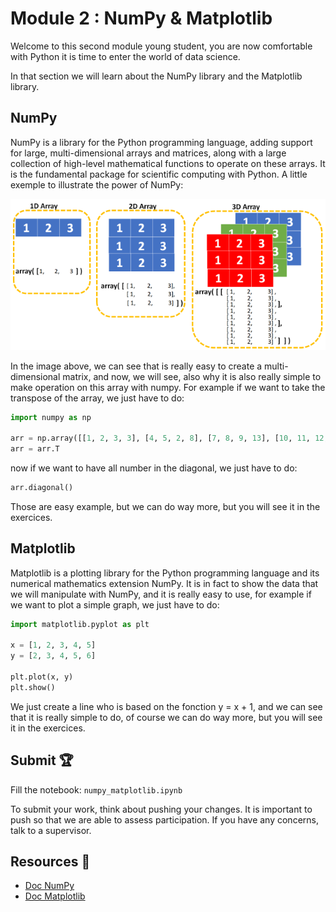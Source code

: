 # Module 2 : NumPy & Matplotlib

Welcome to this second module young student, you are now comfortable with Python it is time to enter the world of data science.

In that section we will learn about the NumPy library and the Matplotlib library.

## NumPy

NumPy is a library for the Python programming language, adding support for large, multi-dimensional arrays and matrices, along with a large collection of high-level mathematical functions to operate on these arrays.
It is the fundamental package for scientific computing with Python. A little exemple to illustrate the power of NumPy:

![NumpyArray.png](assets/NumpyArray.png)

In the image above, we can see that is really easy to create a multi-dimensional matrix, and now, we will see, also why it is also really simple to make operation on this array with numpy.
For example if we want to take the transpose of the array, we just have to do:

```python
import numpy as np

arr = np.array([[1, 2, 3, 3], [4, 5, 2, 8], [7, 8, 9, 13], [10, 11, 12, 15]])
arr = arr.T
```

now if we want to have all number in the diagonal, we just have to do:

```python
arr.diagonal()
```

Those are easy example, but we can do way more, but you will see it in the exercices.

## Matplotlib

Matplotlib is a plotting library for the Python programming language and its numerical mathematics extension NumPy.
It is in fact to show the data that we will manipulate with NumPy, and it is really easy to use, for example if we want to plot a simple graph, we just have to do:

```python
import matplotlib.pyplot as plt

x = [1, 2, 3, 4, 5]
y = [2, 3, 4, 5, 6]

plt.plot(x, y)
plt.show()
```

We just create a line who is based on the fonction y = x + 1, and we can see that it is really simple to do, of course we can do way more,
but you will see it in the exercices.

## Submit 🏆

Fill the notebook: ``numpy_matplotlib.ipynb``

To submit your work, think about pushing your changes. It is important to push so that we are able to assess participation.
If you have any concerns, talk to a supervisor.

## Resources :book:

- [Doc NumPy](https://numpy.org/doc/stable/)
- [Doc Matplotlib](https://matplotlib.org/stable/contents.html)

